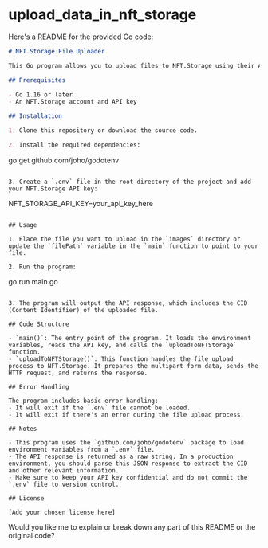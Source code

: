 # upload_data_in_nft_storage

Here's a README for the provided Go code:

```markdown
# NFT.Storage File Uploader

This Go program allows you to upload files to NFT.Storage using their API.

## Prerequisites

- Go 1.16 or later
- An NFT.Storage account and API key

## Installation

1. Clone this repository or download the source code.

2. Install the required dependencies:

   ```
   go get github.com/joho/godotenv
   ```

3. Create a `.env` file in the root directory of the project and add your NFT.Storage API key:

   ```
   NFT_STORAGE_API_KEY=your_api_key_here
   ```

## Usage

1. Place the file you want to upload in the `images` directory or update the `filePath` variable in the `main` function to point to your file.

2. Run the program:

   ```
   go run main.go
   ```

3. The program will output the API response, which includes the CID (Content Identifier) of the uploaded file.

## Code Structure

- `main()`: The entry point of the program. It loads the environment variables, reads the API key, and calls the `uploadToNFTStorage` function.
- `uploadToNFTStorage()`: This function handles the file upload process to NFT.Storage. It prepares the multipart form data, sends the HTTP request, and returns the response.

## Error Handling

The program includes basic error handling:
- It will exit if the `.env` file cannot be loaded.
- It will exit if there's an error during the file upload process.

## Notes

- This program uses the `github.com/joho/godotenv` package to load environment variables from a `.env` file.
- The API response is returned as a raw string. In a production environment, you should parse this JSON response to extract the CID and other relevant information.
- Make sure to keep your API key confidential and do not commit the `.env` file to version control.

## License

[Add your chosen license here]

```

Would you like me to explain or break down any part of this README or the original code?

